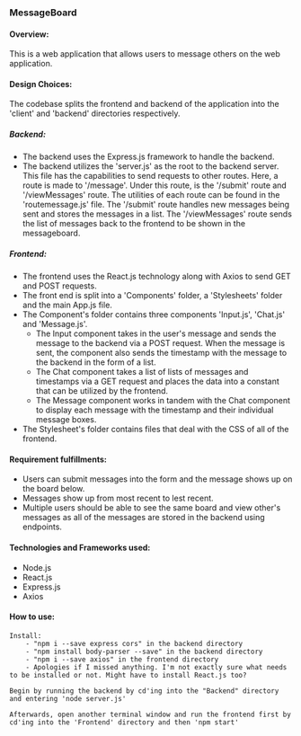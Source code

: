 ### MessageBoard

#### Overview:

This is a web application that allows users to message others on the web application.

#### Design Choices:

The codebase splits the frontend and backend of the application into the 'client' and 'backend' directories respectively. 

##### Backend:

- The backend uses the Express.js framework to handle the backend.
- The backend utilizes the 'server.js' as the root to the backend server. This file has the capabilities to send requests to other routes. Here, a route is made to '/message'. Under this route, is the '/submit' route and '/viewMessages' route. The utilities of each route can be found in the 'routemessage.js' file. The '/submit' route handles new messages being sent and stores the messages in a list. The '/viewMessages' route sends the list of messages back to the frontend to be shown in the messageboard.

##### Frontend:

- The frontend uses the React.js technology along with Axios to send GET and POST requests.
- The front end is split into a 'Components' folder, a 'Stylesheets' folder and the main App.js file.
- The Component's folder contains three components 'Input.js', 'Chat.js' and 'Message.js'.
    - The Input component takes in the user's message and sends the message to the backend via a POST request. When the message is sent, the component also sends the timestamp with the message to the backend in the form of a list.
    - The Chat component takes a list of lists of messages and timestamps via a GET request and places the data into a constant that can be utilized by the frontend.
    - The Message component works in tandem with the Chat component to display each message with the timestamp and their individual message boxes.
- The Stylesheet's folder contains files that deal with the CSS of all of the frontend. 

#### Requirement fulfillments:

- Users can submit messages into the form and the message shows up on the board below.
- Messages show up from most recent to lest recent.
- Multiple users should be able to see the same board and view other's messages as all of the messages are stored in the backend using endpoints.

#### Technologies and Frameworks used:
- Node.js
- React.js
- Express.js
- Axios

#### How to use:

    Install:
        - "npm i --save express cors" in the backend directory
        - "npm install body-parser --save" in the backend directory
        - "npm i --save axios" in the frontend directory
        - Apologies if I missed anything. I'm not exactly sure what needs to be installed or not. Might have to install React.js too?

    Begin by running the backend by cd'ing into the "Backend" directory and entering 'node server.js' 
    
    Afterwards, open another terminal window and run the frontend first by cd'ing into the 'Frontend' directory and then 'npm start'
